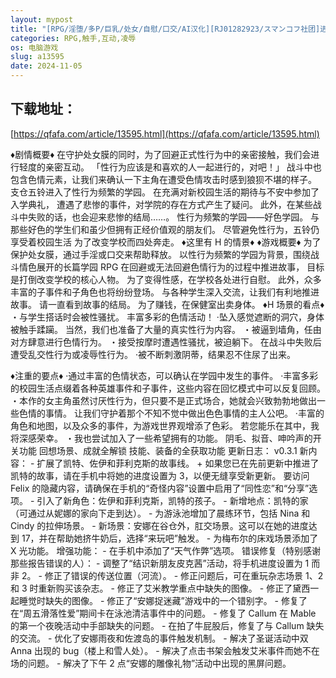 ```yaml
---
layout: mypost
title: "[RPG/淫堕/多P/巨乳/处女/自慰/口交/AI汉化][RJ01282923/スマンコフ社团]进入色情学园的处女渴望守护贞操/ドスケベ学園に入学した処女は貞操を守り"
categories: RPG,触手,互动,凌辱
os: 电脑游戏
slug: a13595
date: 2024-11-05
---
```


## 下载地址：

[https://qfafa.com/article/13595.html](https://qfafa.com/article/13595.html)

♦剧情概要♦
在守护处女膜的同时，为了回避正式性行为中的亲密接触，我们会进行轻度的亲密互动。
「性行为应该是和喜欢的人一起进行的，对吧！」
战斗中也包含色情元素，让我们来确认一下主角在遭受色情攻击时感到狼狈不堪的样子。
支仓五铃进入了性行为频繁的学园。
在充满对新校园生活的期待与不安中参加了入学典礼，
遭遇了悲惨的事件，对学院的存在方式产生了疑问。
此外，在某些战斗中失败的话，也会迎来悲惨的结局……。
性行为频繁的学园——好色学园。
与那些好色的学生们和虽少但拥有正经价值观的朋友们。
尽管避免性行为，五铃仍享受着校园生活
为了改变学校而四处奔走。
♦这里有 H 的情景♦
♦游戏概要♦
为了保护处女膜，通过手淫或口交来帮助释放。
以性行为频繁的学园为背景，围绕战斗情色展开的长篇学园 RPG
在回避或无法回避色情行为的过程中推进故事，
目标是打倒改变学校的核心人物。
为了变得性感，在学校各处进行自慰。
此外，众多丰富的子事件和子角色也将纷纷登场。
与各种学生深入交流，让我们有利地推进故事。
请一直看到故事的结局。
为了赚钱，在保健室出卖身体。
♦H 场景的看点♦
・与学生搭话时会被性骚扰。
丰富多彩的色情活动！
·坠入感觉遮断的洞穴，身体被触手蹂躏。
当然，我们也准备了大量的真实性行为内容。
・被逼到墙角，任由对方肆意进行色情行为。
・接受按摩时遭遇性骚扰，被迫躺下。
在战斗中失败后遭受乱交性行为或凌辱性行为。
·被不断刺激阴蒂，结果忍不住尿了出来。

♦注重的要点♦
·通过丰富的色情状态，可以确认在学园中发生的事件。
·丰富多彩的校园生活点缀着各种英雄事件和子事件，这些内容在回忆模式中可以反复回顾。
・本作的女主角虽然讨厌性行为，但只要不是正式场合，她就会兴致勃勃地做出一些色情的事情。
让我们守护着那个不知不觉中做出色色事情的主人公吧。
·丰富的角色和地图，以及众多的事件，为游戏世界观增添了色彩。
若您能乐在其中，我将深感荣幸。
・我也尝试加入了一些希望拥有的功能。
阴毛、拟音、呻吟声的开关功能
回想场景、成就全解锁
技能、装备的全获取功能
更新日志：
v0.3.1
新内容：
\- 扩展了凯特、佐伊和菲利克斯的故事线。
\+ 如果您已在先前更新中推进了凯特的故事，请在手机中将她的进度设置为 3，以便无缝享受新更新。
要访问 Felix 的隐藏内容，请确保在手机的“奇怪内容”设置中启用了“同性恋”和“分享”选项。
\- 引入了新角色：佐伊和菲利克斯，凯特的孩子。
\- 新增地点：凯特的家（可通过从妮娜的家向下走到达）。
\- 为游泳池增加了晨练环节，包括 Nina 和 Cindy 的拉伸场景。
\- 新场景：安娜在谷仓外，肛交场景。这可以在她的进度达到 17，并在帮助她挤牛奶后，选择“来玩吧”触发。
\- 为梅布尔的床戏场景添加了 X 光功能。
增强功能：
\- 在手机中添加了“天气作弊”选项。
错误修复（特别感谢那些报告错误的人）：
\- 调整了“结识新朋友皮克茜”活动，将手机进度设置为 1 而非 2。
\- 修正了错误的传送位置（河流）。
\- 修正问题后，可在重玩杂志场景 1、2 和 3 时重新购买该杂志。
\- 修正了艾米教学重点中缺失的图像。
\- 修正了黛西一起睡觉时缺失的图像。
\- 修正了“安娜捉迷藏”游戏中的一个错别字。
\- 修复了在“周五滑落性爱”期间卡在泳池清洁事件中的问题。
\- 修复了 Callum 在 Mable 的第一个夜晚活动中手部缺失的问题。
\- 在拍了牛屁股后，修复了与 Callum 缺失的交流。
\- 优化了安娜雨夜和佐渡岛的事件触发机制。
\- 解决了圣诞活动中双 Anna 出现的 bug（楼上和雪人处）。
\- 解决了点击书架会触发艾米事件而她不在场的问题。
\- 解决了下午 2 点“安娜的雕像礼物”活动中出现的黑屏问题。